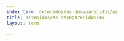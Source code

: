 ```yaml
---
index_term: Detenidos/as desaparecidos/as
title: Detenidos/as desaparecidos/as
layout: term

---
```

